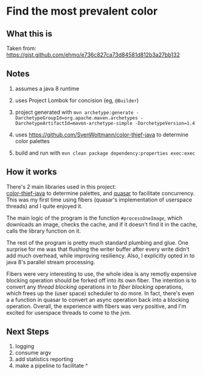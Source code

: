 
Find the most prevalent color
=============================

What this is
------------
Taken from:  https://gist.github.com/ehmo/e736c827ca73d84581d812b3a27bb132

Notes
-----
1. assumes a java 8 runtime
1. uses Project Lombok for concision (eg, `@Builder`)
1. project generated with
`mvn archetype:generate -DarchetypeGroupId=org.apache.maven.archetypes -DarchetypeArtifactId=maven-archetype-simple -DarchetypeVersion=1.4`
1. uses https://github.com/SvenWoltmann/color-thief-java to determine color palettes 

1. build and run with `mvn clean package dependency:properties exec:exec`

How it works
------------

There's 2 main libraries used in this project:  
[color-thief-java](https://github.com/SvenWoltmann/color-thief-java)
to determine palettes, and [quasar](https://github.com/quasarframework/quasar)
to facilitate concurrency.  This was my first time using fibers 
(quasar's implementation of userspace threads) and I quite enjoyed it.

The main logic of the program is the function `#processOneImage`, 
which downloads an image, checks the cache, and if it doesn't find it in the cache,
calls the library function on it.

The rest of the program is pretty much standard plumbing and glue.  One surprise for me was that
flushing the writer buffer after every write didn't add much overhead, while improving resiliency.
Also, I explicitly 
opted in to java 8's parallel stream processing.

Fibers were very interesting to use, the whole idea is any remotly expensive blocking operation should be
forked off into its own fiber.  The intention is to convert any _thread blocking_ 
operations in to _fiber blocking_ operations, which frees up the (user space) scheduler to do more.
In fact, there's even a a function in quasar to convert an async operation back into a blocking operation.
Overall, the experience with fibers was very positive, and I'm excited for userspace threads to come to
the jvm.

Next Steps
----------

1. logging
1. consume argv
1. add statistics reporting
1. make a pipeline to facilitate ^

